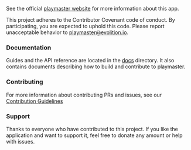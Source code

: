 See the official [playmaster website](http://evolition.io/playmaster) for more information about this app.

This project adheres to the Contributor Covenant code of conduct. By participating, you are expected to uphold this code. Please report unacceptable behavior to [playmaster@evolition.io](mailto:playmaster@evolition.io).

### Documentation

Guides and the API reference are located in the [docs](docs/) directory. It also contains documents describing how to build and contribute to playmaster.

### Contributing
For more information about contributing PRs and issues, see our [Contribution Guidelines](CONTRIBUTION.md)

### Support
Thanks to everyone who have contributed to this project. If you like the application and want to support it, feel free to donate any amount or help with issues.

